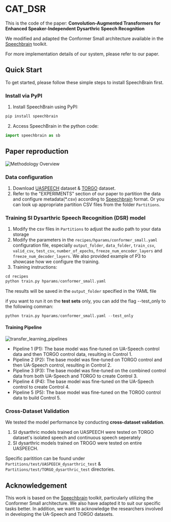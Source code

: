 # CAT_DSR
This is the code of the paper: **Convolution-Augmented Transformers for Enhanced Speaker-Independent Dysarthric Speech Recognition**

We modified and adapted the Conformer Small architecture available in the [Speechbrain](https://github.com/speechbrain/speechbrain) toolkit. 

For more implementation details of our system, please refer to our paper. 

## Quick Start
To get started, please follow these simple steps to install SpeechBrain first. 

### Install via PyPI
1. Install SpeechBrain using PyPI:

```python
pip install speechbrain
```
2. Access SpeechBrain in the python code:
```python
import speechbrain as sb
```

## Paper reproduction
![Methodology Overview](https://github.com/user-attachments/assets/777c5bb5-3c15-4fc7-8770-fb33a81473b6)

### Data configuration
1. Download [UASPEECH](https://ieee-dataport.org/documents/uaspeech) dataset & [TORGO](https://www.cs.toronto.edu/~complingweb/data/TORGO/torgo.html) dataset.
2. Refer to the "EXPERIMENTS" section of our paper to partition the data and configure metadata(*.csv) according to [Speechbrain](https://github.com/speechbrain/speechbrain) format. Or you can look up appropriate partition CSV files from the folder ```Partitions```.

### Training SI Dysarthric Speech Recognition (DSR) model
1. Modify the csv files in ```Partitions``` to adjust the audio path to your data storage
2. Modify the parameters in the ```recipes/hparams/conformer_small.yaml``` configuration file, especially ```output_folder```, ```data_folder```, ```train_csv```, ```valid_csv```, ```test_csv```, ```number_of_epochs```, ```freeze_num_encoder_layers``` and ```freeze_num_decoder_layers```. We also provided example of P3 to showcase how we configure the training. 
3. Training instructions:
```python
cd recipes
python train.py hparams/conformer_small.yaml
```
The results will be saved in the ```output_folder``` specified in the YAML file

if you want to run it on the **test sets** only, you can add the flag --test_only to the following comman:
```python
python train.py hparams/conformer_small.yaml --test_only
```
#### Training Pipeline
![transfer_learning_pipelines](https://github.com/user-attachments/assets/0bd7e6bd-07b5-4d79-a926-534acf90b80e)
*  Pipeline 1 (P1): The base model was fine-tuned on UA-Speech control data and then TORGO control data, resulting in Control 1.
*  Pipeline 2 (P2): The base model was fine-tuned on TORGO control and then UA-Speech control, resulting in Control 2.
*  Pipeline 3 (P3): The base model was fine-tuned on the combined control data from both UA-Speech and TORGO to create Control 3.
*  Pipeline 4 (P4): The base model was fine-tuned on the UA-Speech control to create Control 4.
*  Pipeline 5 (P5): The base model was fine-tuned on the TORGO control data to build Control 5.

### Cross-Dataset Validation 
We tested the model performance by conducting **cross-dataset validation**.
1. SI dysarthric models trained on UASPEECH were tested on TORGO dataset's isolated speech and continuous speech seperately
2. SI dysarthric models trained on TROGO were tested on entire UASPEECH.

Specific paritition can be found under ```Partitions/test/UASPEECH_dysarthric_test``` & ```Partitions/test/TORGO_dysarthric_test``` directories.

## Acknowledgement
This work is based on the [Speechbrain](https://github.com/speechbrain/speechbrain) toolkit, particularly utilizing the Conformer Small architecture. We also have adapted it to suit our specific tasks better. In addition, we want to acknowledge the researchers involved in developing the UA-Speech and TORGO datasets.
